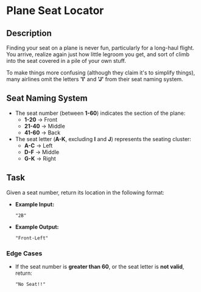 # Plane Seat Locator

## Description

Finding your seat on a plane is never fun, particularly for a long-haul flight. You arrive, realize again just how little legroom you get, and sort of climb into the seat covered in a pile of your own stuff.

To make things more confusing (although they claim it's to simplify things), many airlines omit the letters **'I'** and **'J'** from their seat naming system.

## Seat Naming System

- The seat number (between **1-60**) indicates the section of the plane:
  - **1-20** → Front
  - **21-40** → Middle
  - **41-60** → Back
- The seat letter (**A-K**, excluding **I** and **J**) represents the seating cluster:
  - **A-C** → Left
  - **D-F** → Middle
  - **G-K** → Right

## Task

Given a seat number, return its location in the following format:

- **Example Input:**
  ```plaintext
  "2B"
  ```
- **Example Output:**
  ```plaintext
  "Front-Left"
  ```

### Edge Cases

- If the seat number is **greater than 60**, or the seat letter is **not valid**, return:
  ```plaintext
  "No Seat!!"

  ```
